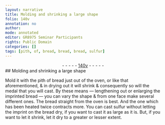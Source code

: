 ```yaml
---
layout: narrative
title: Molding and shrinking a large shape
folio: 140v
annotation: no
author:
mode: annotated
editor: GR8975 Seminar Participants
rights: Public Domain
categories: []
tags: [pith, of, bread, bread, bread, sulfur]
---
```


 <div class="folio" align="center">- - - - - <a href="http://gallica.bnf.fr/ark:/12148/btv1b10500001g/f286.item.r=" target="_blank">140v</a> - - - - - </div> 
## Molding and <span class="activity">shrinking</span> a large shape

 
 Mold it with the <span class="material">pith of bread</span> just out of the oven, or like that aforementioned, & in drying out it will shrink & consequently so will the medal that you will cast. By these means — lengthening out or enlarging the imprinted <span class="material">bread</span> — you can vary the shape & from one face make several different ones. The <span class="material">bread</span> straight from the oven is best. And the one which has been heated twice contracts more. You can cast <span class="material">sulfur</span> without letting the imprint on the bread dry, if you want to cast it as large as it is. But, if you want to let it shrink, let it dry to a greater or lesser extent. 
 